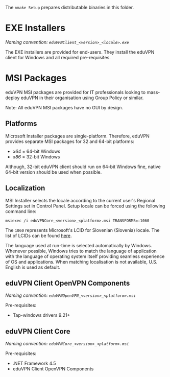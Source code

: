 The `nmake Setup` prepares distributable binaries in this folder.


# EXE Installers

*Naming convention: `eduVPNClient_<version>_<locale>.exe`*

The EXE installers are provided for end-users. They install the eduVPN client for Windows and all required pre-requisites.


# MSI Packages

eduVPN MSI packages are provided for IT professionals looking to mass-deploy eduVPN in their organisation using Group Policy or similar.

Note: All eduVPN MSI packages have no GUI by design.


## Platforms

Microsoft Installer packages are single-platform. Therefore, eduVPN provides separate MSI packages for 32 and 64-bit platforms:

- _x64_ = 64-bit Windows
- _x86_ = 32-bit Windows

Although, 32-bit eduVPN client should run on 64-bit Windows fine, native 64-bit version should be used when possible.


## Localization

MSI Installer selects the locale according to the current user's Regional Settings set in Control Panel. Setup locale can be forced using the following command line:

```
msiexec /i eduVPNCore_<version>_<platform>.msi TRANSFORMS=:1060
```

The `1060` represents Microsoft's LCID for Slovenian (Slovenia) locale. The list of LCIDs can be found [here](https://msdn.microsoft.com/en-us/library/cc767443.aspx).

The language used at run-time is selected automatically by Windows. Whenever possible, Windows tries to match the language of application with the language of operating system itself providing seamless experience of OS and applications. When matching localisation is not available, U.S. English is used as default.


## eduVPN Client OpenVPN Components

*Naming convention: `eduVPNOpenVPN_<version>_<platform>.msi`*

Pre-requisites:
- Tap-windows drivers 9.21+


## eduVPN Client Core

*Naming convention: `eduVPNCore_<version>_<platform>.msi`*

Pre-requisites:
- .NET Framework 4.5
- eduVPN Client OpenVPN Components
